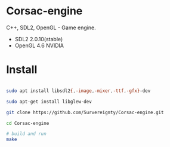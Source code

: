# Corsac-engine

C++, SDL2, OpenGL - Game engine.

* SDL2 2.0.10(stable)
* OpenGL 4.6 NVIDIA

# Install

```bash

sudo apt install libsdl2{,-image,-mixer,-ttf,-gfx}-dev

sudo apt-get install libglew-dev

git clone https://github.com/Survereignty/Corsac-engine.git

cd Corsac-engine

# build and run
make

```